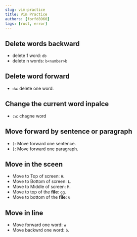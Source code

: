 ```yaml
---
slug: vim-practice
title: Vim Practice
authors: [forfd8960]
tags: [rust, error]
---
```


## Delete words backward

- delete 1 word: `db`
- delete n words: `b<number>b`

## Delete word forward

- `dw`: delete one word.

## Change the current word inpalce

- `cw`: chagne word

## Move forward by sentence or paragraph

- `)`: Move forward one sentence.
- `}`: Move forward one paragraph.

## Move in the sceen

- Move to Top of screen: `H`.
- Move to Bottom of screen: `L`.
- Move to Middle of screen: `M`.
- Move to top of the **file**: `gg`.
- Move to bottom of the **file**: `G`

## Move in line

- Move forward one word: `w`
- Move backwrd one word: `b`.
